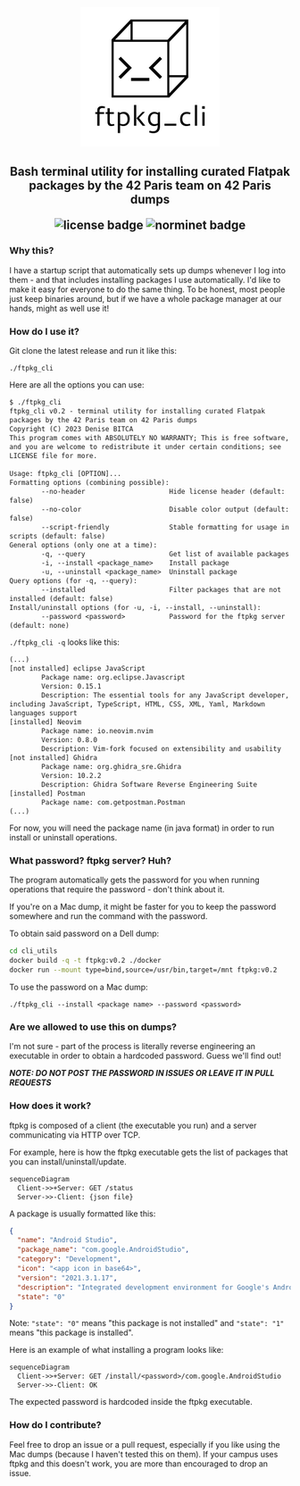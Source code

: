 <p align="center">
  <img alt="ftpkg_cli logo" src="ftpkg_cli.png" width="250">
</p>
<h2 align="center">
  Bash terminal utility for installing curated Flatpak packages by the 42 Paris team on 42 Paris dumps
  <p>
    <img alt="license badge" src="https://img.shields.io/badge/license-GPLv3_or_later-green">
    <img alt="norminet badge" src="https://img.shields.io/badge/norminet-included-blue">
  </p>
</h2>

### Why this?

I have a startup script that automatically sets up dumps whenever I log into them - and that includes installing packages I use automatically. I'd like to make it easy for everyone to do the same thing. To be honest, most people just keep binaries around, but if we have a whole package manager at our hands, might as well use it!

### How do I use it?

Git clone the latest release and run it like this:
```
./ftpkg_cli
```

Here are all the options you can use:

```
$ ./ftpkg_cli
ftpkg_cli v0.2 - terminal utility for installing curated Flatpak packages by the 42 Paris team on 42 Paris dumps
Copyright (C) 2023 Denise BITCA
This program comes with ABSOLUTELY NO WARRANTY; This is free software, and you are welcome to redistribute it under certain conditions; see LICENSE file for more.

Usage: ftpkg_cli [OPTION]...
Formatting options (combining possible):
        --no-header                     Hide license header (default: false)
        --no-color                      Disable color output (default: false)
        --script-friendly               Stable formatting for usage in scripts (default: false)
General options (only one at a time):
        -q, --query                     Get list of available packages
        -i, --install <package_name>    Install package
        -u, --uninstall <package_name>  Uninstall package
Query options (for -q, --query):
        --installed                     Filter packages that are not installed (default: false)
Install/uninstall options (for -u, -i, --install, --uninstall):
        --password <password>           Password for the ftpkg server (default: none)
```

``./ftpkg_cli -q`` looks like this:
```
(...)
[not installed] eclipse JavaScript
        Package name: org.eclipse.Javascript
        Version: 0.15.1
        Description: The essential tools for any JavaScript developer, including JavaScript, TypeScript, HTML, CSS, XML, Yaml, Markdown languages support
[installed] Neovim
        Package name: io.neovim.nvim
        Version: 0.8.0
        Description: Vim-fork focused on extensibility and usability
[not installed] Ghidra
        Package name: org.ghidra_sre.Ghidra
        Version: 10.2.2
        Description: Ghidra Software Reverse Engineering Suite
[installed] Postman
        Package name: com.getpostman.Postman
(...)
```

For now, you will need the package name (in java format) in order to run install or uninstall operations.

### What password? ftpkg server? Huh?

The program automatically gets the password for you when running operations that require the password - don't think about it.

If you're on a Mac dump, it might be faster for you to keep the password somewhere and run the command with the password.

To obtain said password on a Dell dump:
```bash
cd cli_utils
docker build -q -t ftpkg:v0.2 ./docker
docker run --mount type=bind,source=/usr/bin,target=/mnt ftpkg:v0.2
```

To use the password on a Mac dump:
```
./ftpkg_cli --install <package name> --password <password>
```

### Are we allowed to use this on dumps?

I'm not sure - part of the process is literally reverse engineering an executable in order to obtain a hardcoded password. Guess we'll find out!

**___NOTE: DO NOT POST THE PASSWORD IN ISSUES OR LEAVE IT IN PULL REQUESTS___**

### How does it work?

ftpkg is composed of a client (the executable you run) and a server communicating via HTTP over TCP.

For example, here is how the ftpkg executable gets the list of packages that you can install/uninstall/update.

```mermaid
sequenceDiagram
  Client->>+Server: GET /status
  Server->>-Client: {json file}
```

A package is usually formatted like this:

```json
{
  "name": "Android Studio",
  "package_name": "com.google.AndroidStudio",
  "category": "Development",
  "icon": "<app icon in base64>",
  "version": "2021.3.1.17",
  "description": "Integrated development environment for Google's Android platform",
  "state": "0"
}
```

Note: ``"state": "0"`` means "this package is not installed" and ``"state": "1"`` means "this package is installed".

Here is an example of what installing a program looks like:

```mermaid
sequenceDiagram
  Client->>+Server: GET /install/<password>/com.google.AndroidStudio
  Server->>-Client: OK
```

The expected password is hardcoded inside the ftpkg executable.

### How do I contribute?

Feel free to drop an issue or a pull request, especially if you like using the Mac dumps (because I haven't tested this on them).
If your campus uses ftpkg and this doesn't work, you are more than encouraged to drop an issue.
